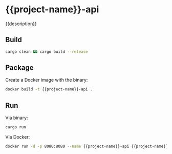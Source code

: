 # {{project-name}}-api

{{description}}

## Build

```bash
cargo clean && cargo build --release
```


## Package

Create a Docker image with the binary:

```bash
docker build -t {{project-name}}-api .
```


## Run

Via binary:
```bash
cargo run
```

Via Docker:
```bash
docker run -d -p 8080:8080 --name {{project-name}}-api {{project-name}}-api
```
